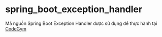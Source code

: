 # spring_boot_exception_handler
Mã nguồn Spring Boot Exception Handler được sử dụng để thực hành tại [CodeGym](https://codegym.vn)